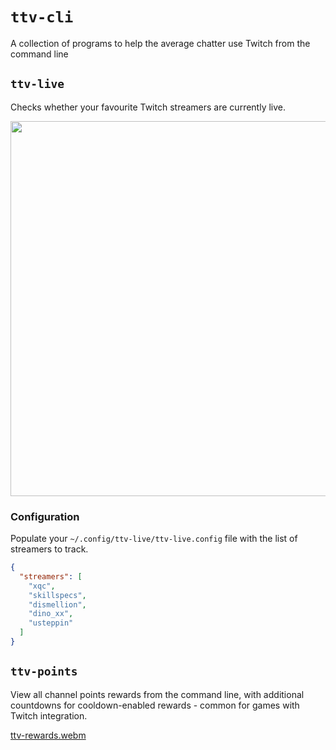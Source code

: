 # `ttv-cli`

A collection of programs to help the average chatter use Twitch from the command line

## `ttv-live`

Checks whether your favourite Twitch streamers are currently live. 

<img src="https://user-images.githubusercontent.com/16789070/182046526-6cc16a6d-32e1-4902-aef9-af8a7905b72b.png" width="600" />

### Configuration

Populate your `~/.config/ttv-live/ttv-live.config` file with the list of streamers to track.

```json
{
  "streamers": [
    "xqc",
    "skillspecs",
    "dismellion",
    "dino_xx",
    "usteppin"
  ]
}
```

## `ttv-points`

View all channel points rewards from the command line, with additional countdowns for cooldown-enabled rewards - common for games with Twitch integration. 

[ttv-rewards.webm](https://user-images.githubusercontent.com/16789070/184022312-a947118a-c777-4fea-b71c-7485efded5b8.webm)

